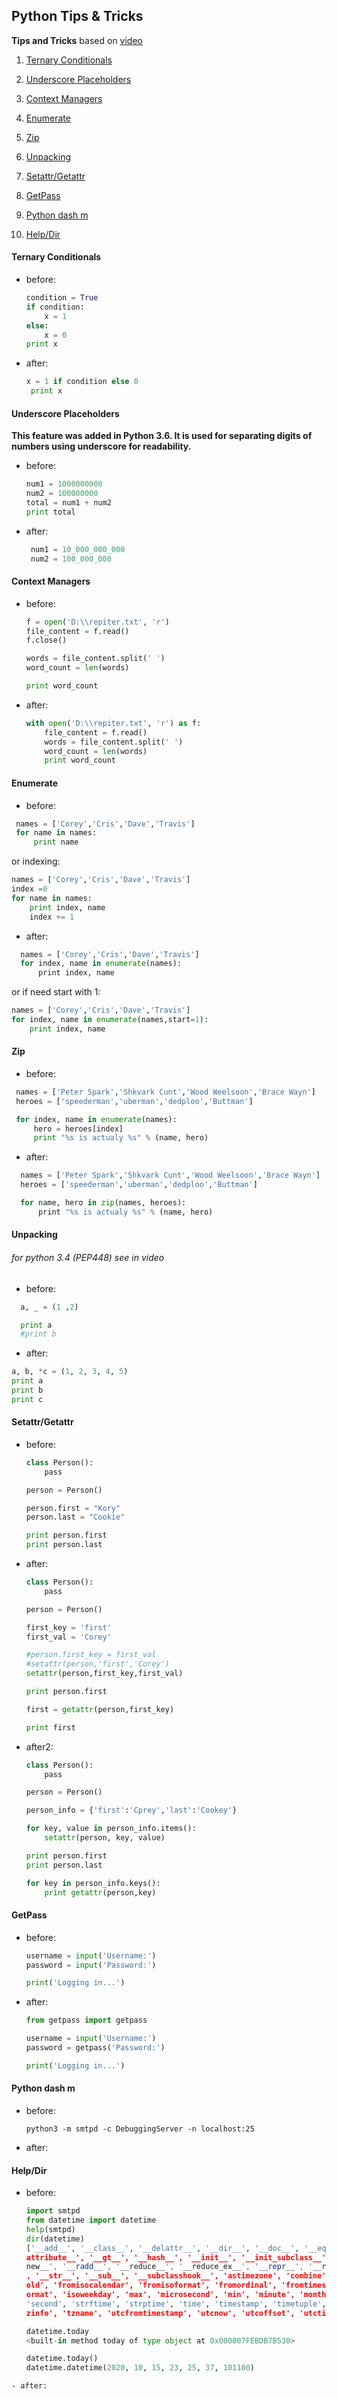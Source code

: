 ## Python Tips & Tricks

**Tips and Tricks** based on [video](https://www.youtube.com/watch?v=C-gEQdGVXbk)

1. [Ternary Conditionals](#Ternary-Conditionals)

2. [Underscore Placeholders](#Underscore-Placeholders)

3. [Context Managers](#Context-Managers)

4. [Enumerate](#Enumerate)

5. [Zip](#Zip)

6. [Unpacking](#Unpacking)

7. [Setattr/Getattr](#Setattr/Getattr)

8. [GetPass](#GetPass)

9. [Python dash m](#Python-dash-m)

10. [Help/Dir](#Help/Dir)

#### Ternary Conditionals

- before:   
  
  ```python
  condition = True
  if condition:
      x = 1    
  else:
      x = 0
  print x
  ```

- after:
  
  ```python
  x = 1 if condition else 0
   print x
  ```

#### Underscore Placeholders

**This feature was added in Python 3.6. It is used for separating digits of numbers using underscore for readability.**

- before:
  
  ```python
  num1 = 1000000000
  num2 = 100000000
  total = num1 + num2
  print total
  ```

- after:
        
  
  ```python
   num1 = 10_000_000_000
   num2 = 100_000_000
  ```

#### Context Managers

- before:
  
  ```python
  f = open('D:\\repiter.txt', 'r')
  file_content = f.read()
  f.close()
  
  words = file_content.split(' ')
  word_count = len(words)
  
  print word_count
  ```

- after:
  
  ```python
  with open('D:\\repiter.txt', 'r') as f:
      file_content = f.read()
      words = file_content.split(' ')
      word_count = len(words)
      print word_count
  ```

#### Enumerate

- before:

```python
 names = ['Corey','Cris','Dave','Travis']
 for name in names:
     print name
```

or indexing:

```python
names = ['Corey','Cris','Dave','Travis']
index =0
for name in names:
    print index, name
    index += 1
```

- after:

```python
  names = ['Corey','Cris','Dave','Travis']
  for index, name in enumerate(names):
      print index, name
```

or if need start with 1:

```python
names = ['Corey','Cris','Dave','Travis']
for index, name in enumerate(names,start=1):
    print index, name
```

#### Zip

- before:

```python
 names = ['Peter Spark','Shkvark Cunt','Wood Weelsoon','Brace Wayn']
 heroes = ['speederman','uberman','dedploo','Buttman']

 for index, name in enumerate(names):
     hero = heroes[index]
     print "%s is actualy %s" % (name, hero)
```

- after:

```python
  names = ['Peter Spark','Shkvark Cunt','Wood Weelsoon','Brace Wayn']
  heroes = ['speederman','uberman','dedploo','Buttman']

  for name, hero in zip(names, heroes):
      print "%s is actualy %s" % (name, hero)
```

#### Unpacking

###### for python 3.4 (PEP448) see in video

- before:

```python
  a, _ = (1 ,2)

  print a
  #print b
```

- after:

```python
a, b, *c = (1, 2, 3, 4, 5)
print a
print b
print c
```

#### Setattr/Getattr

- before:
  
  ```python
  class Person():
      pass
  
  person = Person()
  
  person.first = "Kory"
  person.last = "Cookie"
  
  print person.first
  print person.last
  ```

- after:
  
  ```python
  class Person():
      pass
  
  person = Person()
  
  first_key = 'first'
  first_val = 'Corey'
  
  #person.first_key = first_val
  #setattr(person,'first','Corey')
  setattr(person,first_key,first_val)
  
  print person.first
  
  first = getattr(person,first_key)
  
  print first
  ```

- after2:
  
  ```python
  class Person():
      pass
  
  person = Person()
  
  person_info = {'first':'Cprey','last':'Cookey'}
  
  for key, value in person_info.items():
      setattr(person, key, value)
  
  print person.first
  print person.last
  
  for key in person_info.keys():
      print getattr(person,key)
  ```

#### GetPass

- before:
  
  ```python
  username = input('Username:')
  password = input('Password:')
  
  print('Logging in...')
  ```

- after:
  
  ```python
  from getpass import getpass
  
  username = input('Username:')
  password = getpass('Password:')
  
  print('Logging in...')
  ```

#### Python dash m

- before:
  
  ```batch
  python3 -m smtpd -c DebuggingServer -n localhost:25
  ```

- after:

#### Help/Dir

- before:
  
  ```python
  import smtpd
  from datetime import datetime
  help(smtpd)
  dir(datetime)
  ['__add__', '__class__', '__delattr__', '__dir__', '__doc__', '__eq__', '__format__', '__ge__', '__get
  attribute__', '__gt__', '__hash__', '__init__', '__init_subclass__', '__le__', '__lt__', '__ne__', '__
  new__', '__radd__', '__reduce__', '__reduce_ex__', '__repr__', '__rsub__', '__setattr__', '__sizeof__'
  , '__str__', '__sub__', '__subclasshook__', 'astimezone', 'combine', 'ctime', 'date', 'day', 'dst', 'f
  old', 'fromisocalendar', 'fromisoformat', 'fromordinal', 'fromtimestamp', 'hour', 'isocalendar', 'isof
  ormat', 'isoweekday', 'max', 'microsecond', 'min', 'minute', 'month', 'now', 'replace', 'resolution',
  'second', 'strftime', 'strptime', 'time', 'timestamp', 'timetuple', 'timetz', 'today', 'toordinal', 't
  zinfo', 'tzname', 'utcfromtimestamp', 'utcnow', 'utcoffset', 'utctimetuple', 'weekday', 'year']
  
  datetime.today
  <built-in method today of type object at 0x000007FEBDB7B530>
  
  datetime.today()
  datetime.datetime(2020, 10, 15, 23, 25, 37, 101100)
  ```

```
- after:
```
